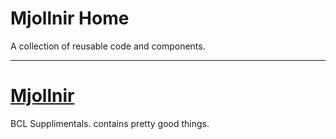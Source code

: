 Mjollnir Home
========

A collection of reusable code and components.

----
# [Mjollnir](Mjollnir/README.md)
BCL Supplimentals. contains pretty good things.
